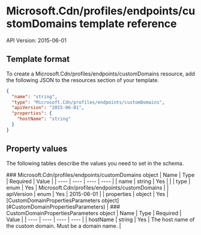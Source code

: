# Microsoft.Cdn/profiles/endpoints/customDomains template reference
API Version: 2015-06-01
## Template format

To create a Microsoft.Cdn/profiles/endpoints/customDomains resource, add the following JSON to the resources section of your template.

```json
{
  "name": "string",
  "type": "Microsoft.Cdn/profiles/endpoints/customDomains",
  "apiVersion": "2015-06-01",
  "properties": {
    "hostName": "string"
  }
}
```
## Property values

The following tables describe the values you need to set in the schema.

<a id="Microsoft.Cdn/profiles/endpoints/customDomains" />
### Microsoft.Cdn/profiles/endpoints/customDomains object
|  Name | Type | Required | Value |
|  ---- | ---- | ---- | ---- |
|  name | string | Yes |  |
|  type | enum | Yes | Microsoft.Cdn/profiles/endpoints/customDomains |
|  apiVersion | enum | Yes | 2015-06-01 |
|  properties | object | Yes | [CustomDomainPropertiesParameters object](#CustomDomainPropertiesParameters) |


<a id="CustomDomainPropertiesParameters" />
### CustomDomainPropertiesParameters object
|  Name | Type | Required | Value |
|  ---- | ---- | ---- | ---- |
|  hostName | string | Yes | The host name of the custom domain. Must be a domain name. |

